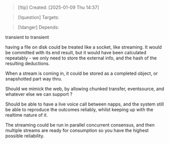 
>[!tip] Created: [2025-01-09 Thu 14:37]

>[!question] Targets: 

>[!danger] Depends: 

transient to transient

having a file on disk could be treated like a socket, like streaming.  It would be committed with its end result, but it would have been calculated repeatably - we only need to store the external info, and the hash of the resulting deductions.

When a stream is coming in, it could be stored as a completed object, or snapshotted part way thru.

Should we mimick the web, by allowing chunked transfer, eventsource, and whatever else we can support ?

Should be able to have a live voice call between napps, and the system still be able to reproduce the outcomes reliably, whilst keeping up with the realtime nature of it.

The streaming could be run in parallel concurrent consensus, and then multiple streams are ready for consumption so you have the highest possible reliability. 